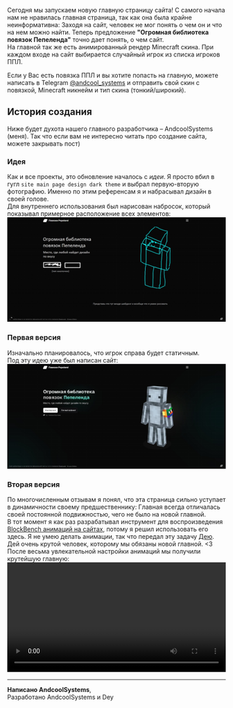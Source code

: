 Сегодня мы запускаем новую главную страницу сайта! С самого начала нам не нравилась главная страница, так как она была крайне неинформативна: Заходя на сайт, человек не мог понять о чем он и что на нем можно найти. Теперь предложение **"Огромная библиотека повязок Пепеленда"** точно дает понять, о чем сайт.  
На главной так же есть анимированный рендер Minecraft скина. При каждом входе на сайт выбирается случайный игрок из списка игроков ППЛ.

<Tip>
Если у Вас есть повязка ППЛ и вы хотите попасть на главную, можете написать в Telegram <a href="https://t.me/andcool_systems">@andcool_systems</a> и отправить свой скин с повязкой, Minecraft никнейм и тип скина (тонкий/широкий).
</Tip>

## История создания
Ниже будет духота нашего главного разработчика – AndcoolSystems (меня). Так что если вам не интересно читать про создание сайта, можете закрывать пост)

### Идея
Как и все проекты, это обновление началось с *идеи*. Я просто вбил в гугл `site main page design dark theme` и выбрал первую-вторую фотографию. Именно по этим референсам я и набрасывал дизайн в своей голове.  
Для внутреннего использования был нарисован набросок, который показывал примерное расположение всех элементов:  
![sketch](/images/main-page/sketch.jpg)

### Первая версия
Изначально планировалось, что игрок справа будет статичным.  
Под эту идею уже был написан сайт:  
![first](/images/main-page/first.jpg)

### Вторая версия
По многочисленным отзывам я понял, что эта страница сильно уступает в динамичности своему предшественнику: Главная всегда отличалась своей постоянной подвижностью, чего не было на новой главной.  
В тот момент я как раз разрабатывал инструмент для воспроизведения [BlockBench анимаций на сайтах](https://github.com/Andcool-Systems/skinview3d-blockbench), потому я решил использовать его здесь. Я не умею делать анимации, так что передал эту задачу [Дею](https://t.me/Dey_PPL). Дей очень крутой человек, которому мы обязаны новой главной. <3  
После весьма увлекательной настройки анимаций мы получили крутейшую главную:  
<video src="/images/main-page/vid.mp4" width="100%" type="video/mp4"></video>

---
**Написано AndcoolSystems**,  
Разработано AndcoolSystems и Dey <Emote name="peepolove"></Emote>